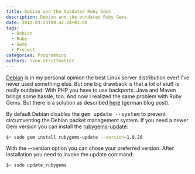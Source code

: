 ```yaml
---
title: Debian and the Outdated Ruby Gems
description: Debian and the outdated Ruby Gems.
date: 2012-03-23T09:42:24+01:00
tags:
  - Debian
  - Ruby
  - Gems
  - Project
categories: Programming
authors: Sven Strittmatter
---
```


[Debian][1] is in  my personal opinion the best Linux  server distribution ever!
I've never used something  else. But one big drawback is that a  lot of stuff is
really outdated: With PHP you have to  use backports. Java and Maven brings some
hassle, too. And now I realized the same  problem with Ruby Gems. But there is a
solution as described [here][2] (german blog post).

By  default  Debian  disables  the <kbd>gem  update  --system</kbd>  to  prevent
circumventing  the Debian  packet management  system. If  you need  a newer  Gem
version you can install the [rubygems-update][3]:

```bash
$> sudo gem install rubygems-update --version=1.8.20
```

With  the  --version  option  you   can  chose  your  preferred  version.  After
installation you need to invoke the update command:

```bash
$> sudo update_rubygems
```

[1]: http://www.debian.org/
[2]: http://www.beier-christian.eu/blog/weblog/ruby-gem-update-is-disabled-on-debian/
[3]: http://rubygems.org/gems/rubygems-update
